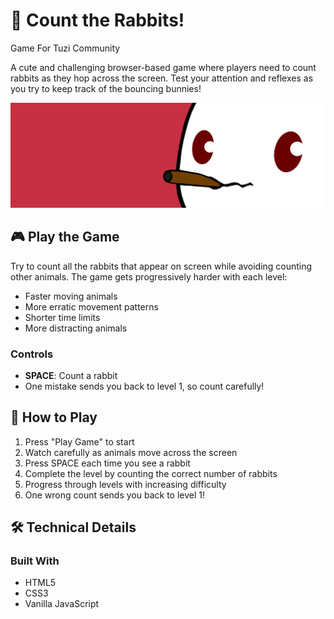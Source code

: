 # 🐰 Count the Rabbits!

Game For Tuzi Community

A cute and challenging browser-based game where players need to count rabbits as they hop across the screen. Test your attention and reflexes as you try to keep track of the bouncing bunnies!

![Game Banner](./assets/banner.jpeg)

## 🎮 Play the Game

Try to count all the rabbits that appear on screen while avoiding counting other animals. The game gets progressively harder with each level:
- Faster moving animals
- More erratic movement patterns
- Shorter time limits
- More distracting animals

### Controls
- **SPACE**: Count a rabbit
- One mistake sends you back to level 1, so count carefully!

## 🎯 How to Play

1. Press "Play Game" to start
2. Watch carefully as animals move across the screen
3. Press SPACE each time you see a rabbit
4. Complete the level by counting the correct number of rabbits
5. Progress through levels with increasing difficulty
6. One wrong count sends you back to level 1!

## 🛠️ Technical Details

### Built With
- HTML5
- CSS3
- Vanilla JavaScript

